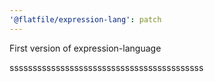 ```yaml
---
'@flatfile/expression-lang': patch
---
```


First version of expression-language

ssssssssssssssssssssssssssssssssssssssssss
